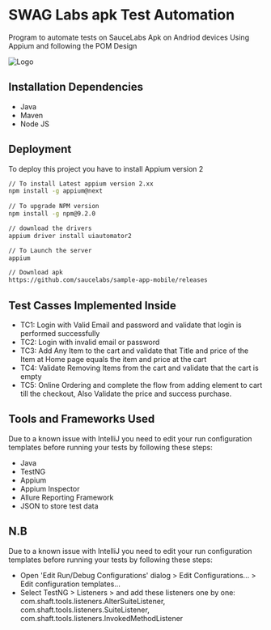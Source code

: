 
# SWAG Labs apk Test Automation 

Program to automate tests on SauceLabs Apk on Andriod devices Using Appium and following the POM Design





![Logo](https://seeklogo.com/images/S/sauce-labs-logo-413E1BDE63-seeklogo.com.png)


## Installation Dependencies
- Java
- Maven
- Node JS

## Deployment

To deploy this project you have to install Appium version 2

```bash
// To install Latest appium version 2.xx
npm install -g appium@next
 
// To upgrade NPM version 
npm install -g npm@9.2.0

// download the drivers
appium driver install uiautomator2

// To Launch the server 
appium

// Download apk
https://github.com/saucelabs/sample-app-mobile/releases
```
## Test Casses Implemented Inside

- TC1: Login with Valid Email and password and validate that login is performed successfully
- TC2: Login with invalid email or password
- TC3: Add Any Item to the cart and validate that Title and price of the Item at Home page equals the item and price at the cart
- TC4: Validate Removing Items from the cart and validate that the cart is empty
- TC5: Online Ordering and complete the flow from adding element to cart till the checkout, Also Validate the price and success purchase.


## Tools and Frameworks Used
Due to a known issue with IntelliJ you need to edit your run configuration templates before running your tests by following these steps:
-  Java
-  TestNG
-  Appium
-  Appium Inspector
-  Allure Reporting Framework
- JSON to store test data

## N.B
Due to a known issue with IntelliJ you need to edit your run configuration templates before running your tests by following these steps:
- Open 'Edit Run/Debug Configurations' dialog > Edit Configurations... > Edit configuration templates...
- Select TestNG > Listeners > and add these listeners one by one:
com.shaft.tools.listeners.AlterSuiteListener, com.shaft.tools.listeners.SuiteListener, com.shaft.tools.listeners.InvokedMethodListener
